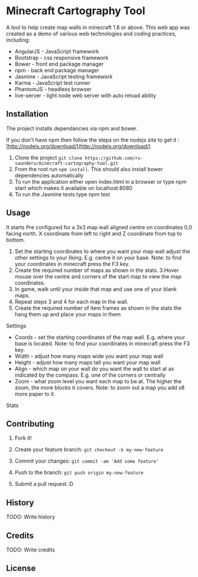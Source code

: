 # Minecraft Cartography Tool

A tool to help create map walls in minecraft 1.8 or above. This web app was created as a demo of various web technologies and coding practices, including:

* AngularJS - JavaScript framework
* Bootstrap - css responsive framework
* Bower - front end package manager
* npm - back end package manager
* Jasmine - JavaScript testing framework
* Karma - JavaScript test runner
* PhantomJS - headless browser
* live-server - light node web server with auto reload ability

## Installation

The project installs dependancies via npm and bower.

If you don't have npm then follow the steps on the nodejs site
to get it : [http://nodejs.org/download/](http://nodejs.org/download/)

1. Clone the project `git clone https://github.com/rs-saunders/minecraft-cartography-tool.git` 
2. From the root run `npm install`. This should also install bower dependencies automatically
3. To run the application either open index.html in a browser or type npm start which makes it available on localhost:8080
4. To run the Jasmine tests type npm test

## Usage

It starts Pre configured for a 3x3 map wall aligned centre on coordinates 0,0 facing north. X coordinate from left to right and Z coordinate from top to bottom.


1. Set the starting coordinates to where you want your map wall adjust the other settings to your liking. E.g. centre it on your base. Note: to find your coordinates in minecraft press the F3 key.
2. Create the required number of maps as shown in the stats.
3.Hover mouse over the centre and corners of the start map to view the map coordinates.
4. In game, walk until your inside that map and use one of your blank maps.
5. Repeat steps 3 and 4 for each map in the wall.
6. Create the required number of item frames as shown in the stats the hang them up and place your maps in them





Settings
* Coords - set the starting coordinates of the map wall. E.g. where your base is located. Note: to find your coordinates in minecraft press the F3 key.
* Width - adjust how many maps wide you want your map wall
* Height - adjust how many maps tall you want your map wall
* Align - which map on your wall do you want the wall to start at as indicated by the compass. E.g. one of the corners or centrally
* Zoom - what zoom level you want each map to be at. The higher the zoom, the more blocks it covers. Note: to zoom out a map you add x8 more paper to it.

Stats


## Contributing

1. Fork it!

2. Create your feature branch: `git checkout -b my-new-feature`

3. Commit your changes: `git commit -am 'Add some feature'`

4. Push to the branch: `git push origin my-new-feature`

5. Submit a pull request :D

## History

TODO: Write history

## Credits

TODO: Write credits

## License